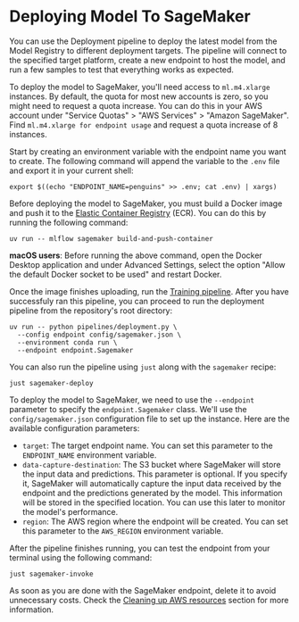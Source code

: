 # Deploying Model To SageMaker

You can use the Deployment pipeline to deploy the latest model from the Model Registry to different deployment targets. The pipeline will connect to the specified target platform, create a new endpoint to host the model, and run a few samples to test that everything works as expected.

To deploy the model to SageMaker, you'll need access to `ml.m4.xlarge` instances. By default, the quota for most new accounts is zero, so you might need to request a quota increase. You can do this in your AWS account under "Service Quotas" > "AWS Services" > "Amazon SageMaker". Find `ml.m4.xlarge for endpoint usage` and request a quota increase of 8 instances.

Start by creating an environment variable with the endpoint name you want to create. The following command will append the variable to the `.env` file and export it in your current shell:

```shell
export $((echo "ENDPOINT_NAME=penguins" >> .env; cat .env) | xargs)
```

Before deploying the model to SageMaker, you must build a Docker image and push it to the [Elastic Container Registry](https://aws.amazon.com/ecr/) (ECR). You can do this by running the following command:

```shell
uv run -- mlflow sagemaker build-and-push-container
```

**macOS users**: Before running the above command, open the Docker Desktop application and under Advanced Settings, select the option "Allow the default Docker socket to be used" and restart Docker.

Once the image finishes uploading, run the [Training pipeline](.guide/training-pipeline/introduction.md). After you have successfuly ran this pipeline, you can proceed to run the deployment pipeline from the repository's root directory:

```shell
uv run -- python pipelines/deployment.py \
  --config endpoint config/sagemaker.json \
  --environment conda run \
  --endpoint endpoint.Sagemaker
```

You can also run the pipeline using `just` along with the `sagemaker` recipe:

```shell
just sagemaker-deploy
```

To deploy the model to SageMaker, we need to use the `--endpoint` parameter to specify the `endpoint.Sagemaker` class. We'll use the `config/sagemaker.json` configuration file to set up the instance. Here are the available configuration parameters:

* `target`: The target endpoint name. You can set this parameter to the `ENDPOINT_NAME` environment variable.
* `data-capture-destination`: The S3 bucket where SageMaker will store the input data and predictions. This parameter is optional. If you specify it, SageMaker will automatically capture the input data received by the endpoint and the predictions generated by the model. This information will be stored in the specified location. You can use this later to monitor the model's performance.
* `region`: The AWS region where the endpoint will be created. You can set this parameter to the `AWS_REGION` environment variable.

After the pipeline finishes running, you can test the endpoint from your terminal using the following command:

```shell
just sagemaker-invoke
```

As soon as you are done with the SageMaker endpoint, delete it to avoid unnecessary costs. Check the [Cleaning up AWS resources](.guide/aws/cleaning-up.md) section for more information.